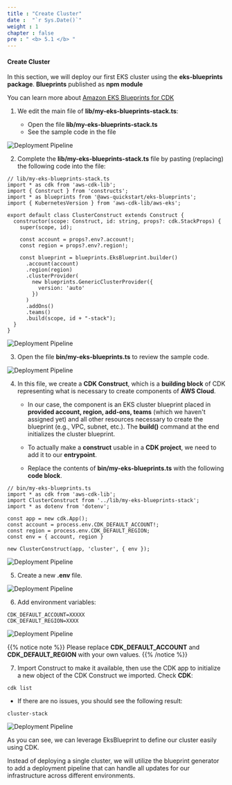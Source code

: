 ```yaml
---
title : "Create Cluster"
date :  "`r Sys.Date()`" 
weight : 1
chapter : false
pre : " <b> 5.1 </b> "
---
```


#### Create Cluster

In this section, we will deploy our first EKS cluster using the **eks-blueprints package**. **Blueprints** published as **npm module**

You can learn more about [Amazon EKS Blueprints for CDK](https://www.npmjs.com/package/@aws-quickstart/eks-blueprints)

1.  We edit the main file of **lib/my-eks-blueprints-stack.ts**:
    
    *   Open the file **lib/my-eks-blueprints-stack.ts**
    *   See the sample code in the file

![Deployment Pipeline](/images/5-deploymentpipeline/5.1-createacluster/001-createacluster.png?featherlight=false&width=90pc)

2.  Complete the **lib/my-eks-blueprints-stack.ts** file by pasting (replacing) the following code into the file:

```
// lib/my-eks-blueprints-stack.ts
import * as cdk from 'aws-cdk-lib';
import { Construct } from 'constructs';
import * as blueprints from '@aws-quickstart/eks-blueprints';
import { KubernetesVersion } from 'aws-cdk-lib/aws-eks';

export default class ClusterConstruct extends Construct {
  constructor(scope: Construct, id: string, props?: cdk.StackProps) {
    super(scope, id);

    const account = props?.env?.account!;
    const region = props?.env?.region!;

    const blueprint = blueprints.EksBlueprint.builder()
      .account(account)
      .region(region)
      .clusterProvider(
        new blueprints.GenericClusterProvider({
          version: 'auto'
        })
      )
      .addOns()
      .teams()
      .build(scope, id + "-stack");
  }
}
```

![Deployment Pipeline](/images/5-deploymentpipeline/5.1-createacluster/002-createacluster.png?featherlight=false&width=90pc)

3.  Open the file **bin/my-eks-blueprints.ts** to review the sample code.

![Deployment Pipeline](/images/5-deploymentpipeline/5.1-createacluster/003-createacluster.png?featherlight=false&width=90pc)

4.  In this file, we create a **CDK Construct**, which is a **building block** of CDK representing what is necessary to create components of **AWS Cloud**.
    
    *   In our case, the component is an EKS cluster blueprint placed in **provided account, region, add-ons, teams** (which we haven't assigned yet) and all other resources necessary to create the blueprint (e.g., VPC, subnet, etc.). The **build()** command at the end initializes the cluster blueprint.
        
    *   To actually make a **construct** usable in a **CDK project**, we need to add it to our **entrypoint**.
        
    *   Replace the contents of **bin/my-eks-blueprints.ts** with the following **code block**.
        

```
// bin/my-eks-blueprints.ts
import * as cdk from 'aws-cdk-lib';
import ClusterConstruct from '../lib/my-eks-blueprints-stack';
import * as dotenv from 'dotenv';

const app = new cdk.App();
const account = process.env.CDK_DEFAULT_ACCOUNT!;
const region = process.env.CDK_DEFAULT_REGION;
const env = { account, region }

new ClusterConstruct(app, 'cluster', { env });
```

![Deployment Pipeline](/images/5-deploymentpipeline/5.1-createacluster/004-createacluster.png?featherlight=false&width=90pc)

5.  Create a new **.env** file.

![Deployment Pipeline](/images/5-deploymentpipeline/5.1-createacluster/005-createacluster.png?featherlight=false&width=90pc)

6.  Add environment variables:

```
CDK_DEFAULT_ACCOUNT=XXXXX
CDK_DEFAULT_REGION=XXXX
```

![Deployment Pipeline](/images/5-deploymentpipeline/5.1-createacluster/006-createacluster.png?featherlight=false&width=90pc)

{{% notice note %}} 
Please replace **CDK\_DEFAULT\_ACCOUNT** and **CDK\_DEFAULT\_REGION** with your own values. {{% /notice %}}

7.  Import Construct to make it available, then use the CDK app to initialize a new object of the CDK Construct we imported. Check **CDK**:

```
cdk list
```

*   If there are no issues, you should see the following result:


```
cluster-stack
```

![Deployment Pipeline](/images/5-deploymentpipeline/5.1-createacluster/007-createacluster.png?featherlight=false&width=90pc)

As you can see, we can leverage EksBlueprint to define our cluster easily using CDK.

Instead of deploying a single cluster, we will utilize the blueprint generator to add a deployment pipeline that can handle all updates for our infrastructure across different environments.